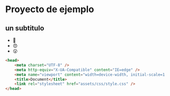 # Proyecto de ejemplo

## un subtitulo

-   🍎
-   😍
-   😲

```html
<head>
    <meta charset="UTF-8" />
    <meta http-equiv="X-UA-Compatible" content="IE=edge" />
    <meta name="viewport" content="width=device-width, initial-scale=1.0" />
    <title>Document</title>
    <link rel="stylesheet" href="assets/css/style.css" />
</head>
```
